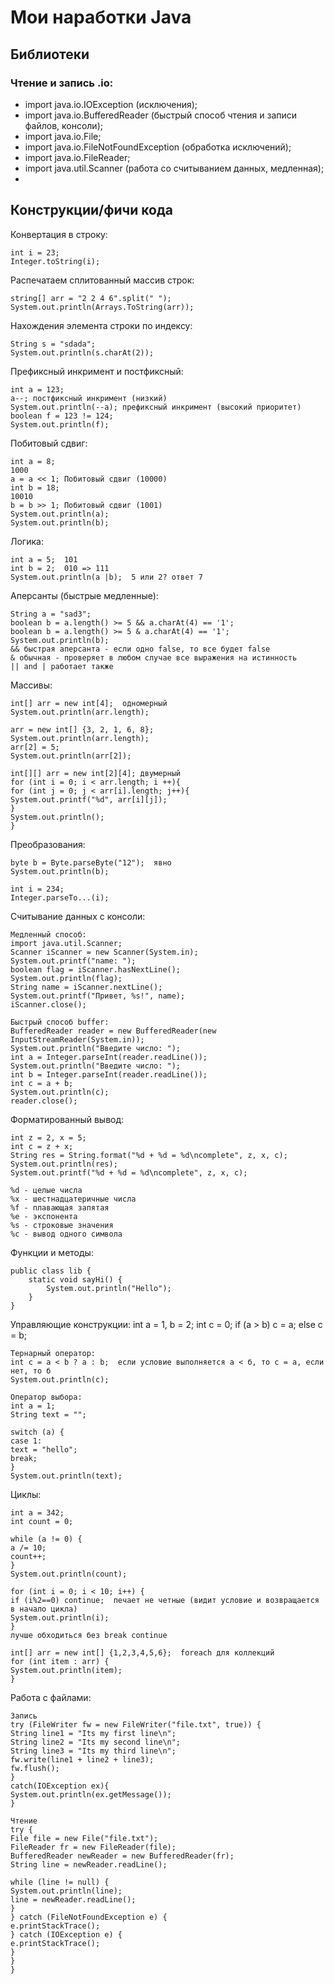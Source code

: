 # Мои наработки Java
## Библиотеки

### Чтение и запись .io:
- import java.io.IOException (исключения);
- import java.io.BufferedReader (быстрый способ чтения и записи файлов, консоли);
- import java.io.File;
- import java.io.FileNotFoundException (обработка исключений);
- import java.io.FileReader;
- import java.util.Scanner (работа со считыванием данных, медленная);
- 


## Конструкции/фичи кода
Конвертация в строку:
    
    int i = 23;
    Integer.toString(i);

Распечатаем сплитованный массив строк:

    string[] arr = "2 2 4 6".split(" ");
    System.out.println(Arrays.ToString(arr));


Нахождения элемента строки по индексу:

    String s = "sdada";
    System.out.println(s.charAt(2));

Префиксный инкримент и постфиксный:

    int a = 123;
    a--; постфиксный инкримент (низкий)
    System.out.println(--a); префиксный инкримент (высокий приоритет)
    boolean f = 123 != 124;
    System.out.println(f);

Побитовый сдвиг:

    int a = 8;
    1000
    a = a << 1; Побитовый сдвиг (10000)
    int b = 18;
    10010
    b = b >> 1; Побитовый сдвиг (1001)
    System.out.println(a);
    System.out.println(b);

Логика:

    int a = 5;  101
    int b = 2;  010 => 111
    System.out.println(a |b);  5 или 2? ответ 7

Аперсанты (быстрые медленные):

    String a = "sad3";
    boolean b = a.length() >= 5 && a.charAt(4) == '1';
    boolean b = a.length() >= 5 & a.charAt(4) == '1';
    System.out.println(b);
    && быстрая аперсанта - если одно false, то все будет false
    & обычная - проверяет в любом случае все выражения на истинность
    || and | работает также

Массивы: 

    int[] arr = new int[4];  одномерный
    System.out.println(arr.length);

    arr = new int[] {3, 2, 1, 6, 8};
    System.out.println(arr.length);
    arr[2] = 5;
    System.out.println(arr[2]);

    int[][] arr = new int[2][4]; двумерный
    for (int i = 0; i < arr.length; i ++){
    for (int j = 0; j < arr[i].length; j++){
    System.out.printf("%d", arr[i][j]);
    }
    System.out.println();
    }

Преобразования:

    byte b = Byte.parseByte("12");  явно
    System.out.println(b);
    
    int i = 234;
    Integer.parseTo...(i);

Считывание данных с консоли:

    Медленный способ:
    import java.util.Scanner;
    Scanner iScanner = new Scanner(System.in);
    System.out.printf("name: ");
    boolean flag = iScanner.hasNextLine();
    System.out.println(flag);
    String name = iScanner.nextLine();
    System.out.printf("Привет, %s!", name);
    iScanner.close();

    Быстрый способ buffer:
    BufferedReader reader = new BufferedReader(new InputStreamReader(System.in));
    System.out.println("Введите число: ");
    int a = Integer.parseInt(reader.readLine());
    System.out.println("Введите число: ");
    int b = Integer.parseInt(reader.readLine());
    int c = a + b;
    System.out.println(c);
    reader.close();

Форматированный вывод:

    int z = 2, x = 5;
    int c = z + x;
    String res = String.format("%d + %d = %d\ncomplete", z, x, c);
    System.out.println(res);
    System.out.printf("%d + %d = %d\ncomplete", z, x, c);

    %d - целые числа
    %x - шестнадцатеричные числа
    %f - плавающая запятая
    %e - экспонента
    %s - строковые значения
    %c - вывод одного символа

Функции и методы:

    public class lib {
        static void sayHi() {
            System.out.println("Hello");
        }
    }

Управляющие конструкции:
    int a = 1, b = 2;
    int c = 0;
    if (a > b) c = a;
    else c = b;

    Тернарный оператор:
    int c = a < b ? a : b;  если условие выполняется а < б, то с = а, если нет, то б
    System.out.println(c);

    Оператор выбора:
    int a = 1;
    String text = "";

    switch (a) {
    case 1:
    text = "hello";
    break;
    }
    System.out.println(text);

Циклы:

    int a = 342;
    int count = 0;

    while (a != 0) {
    a /= 10;
    count++;
    }
    System.out.println(count);

    for (int i = 0; i < 10; i++) {
    if (i%2==0) continue;  печает не четные (видит условие и возвращается в начало цикла)
    System.out.println(i);
    }
    лучше обходиться без break continue

    int[] arr = new int[] {1,2,3,4,5,6};  foreach для коллекций
    for (int item : arr) {
    System.out.println(item);
    }

Работа с файлами:

    Запись
    try (FileWriter fw = new FileWriter("file.txt", true)) {
    String line1 = "Its my first line\n";
    String line2 = "Its my second line\n";
    String line3 = "Its my third line\n";
    fw.write(line1 + line2 + line3);
    fw.flush();
    }
    catch(IOException ex){
    System.out.println(ex.getMessage());
    }

    Чтение
    try {
    File file = new File("file.txt");
    FileReader fr = new FileReader(file);
    BufferedReader newReader = new BufferedReader(fr);
    String line = newReader.readLine();

    while (line != null) {
    System.out.println(line);
    line = newReader.readLine();
    }
    } catch (FileNotFoundException e) {
    e.printStackTrace();
    } catch (IOException e) {
    e.printStackTrace();
    }
    }
    }

